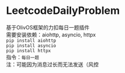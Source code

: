 # LeetcodeDailyProblem
基于OlivOS框架的力扣每日一题插件  
需要安装依赖：aiohttp, asyncio, httpx  
`pip install aiohttp`  
`pip install asyncio`  
`pip install httpx`  
指令：`每日一题`  
注：可能因为消息过长而无法发送（风控
